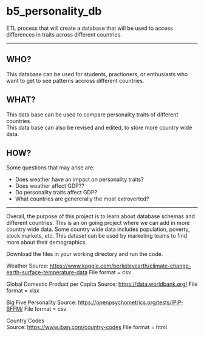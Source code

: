 # b5_personality_db    

ETL process that will create a database that will be used to access differences in traits across different countries.

----

## WHO?  
This database can be used for students, practioners, or enthusiasts who want to get to see patterns accross different countries.

## WHAT?
This data base can be used to compare personality traits of different countries.  
This data base can also be revised and edited, to store more country wide data.  

## HOW?
Some questions that may arise are:
* Does weather have an impact on personality traits?
* Does weather affect GDP??
* Do personality traits affect GDP?
* What countries are genererally the most extroverted?

------
Overall, the purpose of this project is to learn about database schemas and different countries. This is an on going project where we can add in more country wide data. Some country wide data includes population, poverty, stock markets, etc. This dataset can be used by marketing teams to find more about their demographics.

Download the files in your working directory and run the code.   

Weather
Source: https://www.kaggle.com/berkeleyearth/climate-change-earth-surface-temperature-data
File format = csv   

Global Domestic Product per Capita
Source: https://data.worldbank.org/
File format = xlsx   

Big Five Personality
Source: https://openpsychometrics.org/tests/IPIP-BFFM/
File format = csv   

Country Codes  
Source: https://www.iban.com/country-codes
File format = html   
